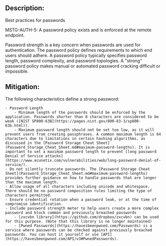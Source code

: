 ## Description:

Best practices for passwords

MSTG-AUTH-5: A password policy exists and is enforced at the remote endpoint.

Password strength is a key concern when passwords are used for authentication. The password policy defines requirements to which end users should adhere. A password policy typically specifies password length, password complexity, and password topologies. A "strong" password policy makes manual or automated password cracking difficult or impossible.


## Mitigation:

The following characteristics define a strong password:

	- Password Length
	    - Minimum length of the passwords should be enforced by the application. Passwords shorter than 8 characters are considered to be weak ([NIST SP800-63B](https://pages.nist.gov/800-63-3/sp800-63b.html)).
	    - Maximum password length should not be set too low, as it will prevent users from creating passphrases. A common maximum length is 64 characters due to limitations in certain hashing algorithms, as discussed in the [Password Storage Cheat Sheet](Password_Storage_Cheat_Sheet.md#maximum-password-lengths). It is important to set a maximum password length to prevent [long password Denial of Service attacks](https://www.acunetix.com/vulnerabilities/web/long-password-denial-of-service/).
	- Do not silently truncate passwords. The [Password Storage Cheat Sheet](Password_Storage_Cheat_Sheet.md#maximum-password-lengths) provides further guidance on how to handle passwords that are longer than the maximum length.
	- Allow usage of all characters including unicode and whitespace. There should be no password composition rules limiting the type of characters permitted.
	- Ensure credential rotation when a password leak, or at the time of compromise identification.
	- Include password strength meter to help users create a more complex password and block common and previously breached passwords
	    - [zxcvbn library](https://github.com/dropbox/zxcvbn) can be used for this purpose. (Note that this library is no longer maintained)
	    - [Pwned Passwords](https://haveibeenpwned.com/Passwords) is a service where passwords can be checked against previously breached passwords. You can host it yourself or use [API](https://haveibeenpwned.com/API/v3#PwnedPasswords).
